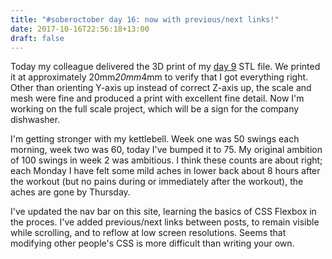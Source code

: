 ```yaml
---
title: "#soberoctober day 16: now with previous/next links!"
date: 2017-10-16T22:56:18+13:00
draft: false
---
```


Today my colleague delivered the 3D print of my [day 9](/posts/soberoctober09/) STL file. We printed it at approximately 20mm*20mm*4mm to verify that I got everything right. Other than orienting Y-axis up instead of correct Z-axis up, the scale and mesh were fine and produced a print with excellent fine detail. Now I'm working on the full scale project, which will be a sign for the company dishwasher.

I'm getting stronger with my kettlebell. Week one was 50 swings each morning, week two was 60, today I've bumped it to 75. My original
ambition of 100 swings in week 2 was ambitious. I think these counts are about right; each Monday I have felt some mild aches in lower back about 8
hours after the workout (but no pains during or immediately after the workout), the aches are gone by Thursday.

I've updated the nav bar on this site, learning the basics of CSS Flexbox in the proces. I've added previous/next links between posts, to remain visible while scrolling, and to reflow at low
screen resolutions. Seems that modifying other people's CSS is more difficult than writing your own.
